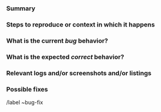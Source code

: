 ### Summary

<!-- (Summarize the bug encountered concisely) -->

### Steps to reproduce or context in which it happens

<!--(How one can reproduce the issue - this is very important)-->

### What is the current *bug* behavior?

<!--(What actually happens)-->

### What is the expected *correct* behavior?

<!--(What you should see instead)-->

### Relevant logs and/or screenshots and/or listings

<!--(Paste any relevant logs - please use code blocks (```) to format console output,-->
<!--logs, and code as it's very hard to read otherwise.)-->

### Possible fixes

<!--(If you can, link to the line of code that might be responsible for the problem)-->

/label ~bug-fix
